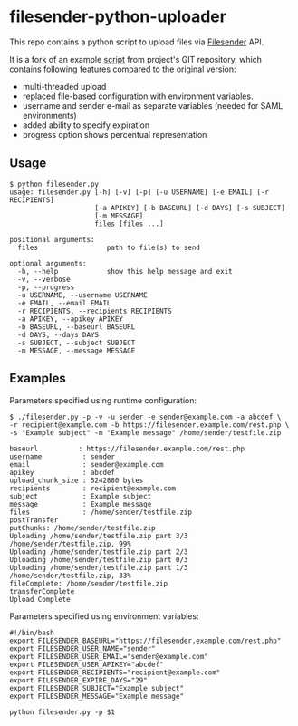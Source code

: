 # filesender-python-uploader

This repo contains a python script to upload files via [Filesender](https://filesender.org/) API.

It is a fork of an example [script](https://github.com/filesender/filesender/blob/893286587656d4bb7c413cbd4c40fca59f710e09/scripts/client/filesender.py) from project's GIT repository, which contains following features compared to the original version:
- multi-threaded upload
- replaced file-based configuration with environment variables.
- username and sender e-mail as separate variables (needed for SAML environments)
- added ability to specify expiration
- progress option shows percentual representation

## Usage

```
$ python filesender.py
usage: filesender.py [-h] [-v] [-p] [-u USERNAME] [-e EMAIL] [-r RECIPIENTS]
                     [-a APIKEY] [-b BASEURL] [-d DAYS] [-s SUBJECT]
                     [-m MESSAGE]
                     files [files ...]

positional arguments:
  files                 path to file(s) to send

optional arguments:
  -h, --help            show this help message and exit
  -v, --verbose
  -p, --progress
  -u USERNAME, --username USERNAME
  -e EMAIL, --email EMAIL
  -r RECIPIENTS, --recipients RECIPIENTS
  -a APIKEY, --apikey APIKEY
  -b BASEURL, --baseurl BASEURL
  -d DAYS, --days DAYS
  -s SUBJECT, --subject SUBJECT
  -m MESSAGE, --message MESSAGE

```

## Examples
Parameters specified using runtime configuration:

```
$ ./filesender.py -p -v -u sender -e sender@example.com -a abcdef \
-r recipient@example.com -b https://filesender.example.com/rest.php \
-s "Example subject" -m "Example message" /home/sender/testfile.zip

baseurl          : https://filesender.example.com/rest.php
username          : sender
email             : sender@example.com
apikey            : abcdef
upload_chunk_size : 5242880 bytes
recipients        : recipient@example.com
subject           : Example subject
message           : Example message
files             : /home/sender/testfile.zip
postTransfer
putChunks: /home/sender/testfile.zip
Uploading /home/sender/testfile.zip part 3/3
/home/sender/testfile.zip, 99%
Uploading /home/sender/testfile.zip part 2/3
Uploading /home/sender/testfile.zip part 0/3
Uploading /home/sender/testfile.zip part 1/3
/home/sender/testfile.zip, 33%
fileComplete: /home/sender/testfile.zip
transferComplete
Upload Complete
```

Parameters specified using environment variables:
```
#!/bin/bash
export FILESENDER_BASEURL="https://filesender.example.com/rest.php"
export FILESENDER_USER_NAME="sender"
export FILESENDER_USER_EMAIL="sender@example.com"
export FILESENDER_USER_APIKEY="abcdef"
export FILESENDER_RECIPIENTS="recipient@example.com"
export FILESENDER_EXPIRE_DAYS="29"
export FILESENDER_SUBJECT="Example subject"
export FILESENDER_MESSAGE="Example message"

python filesender.py -p $1
````
